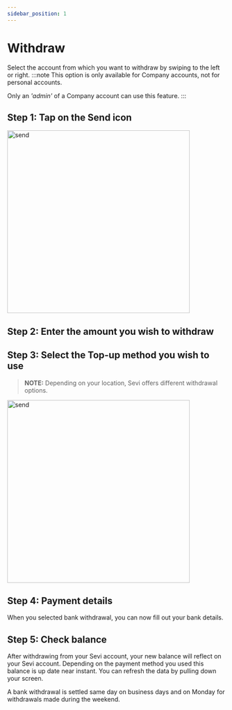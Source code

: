 ```yaml
---
sidebar_position: 1
---
```


# Withdraw

Select the account from which you want to withdraw by swiping to the left or right.
:::note
This option is only available for Company accounts, not for personal accounts.

Only an *'admin'*  of a Company account can use this feature.
:::

## Step 1: Tap on the Send icon

<img src="/topup/send.png" alt="send" width="420"/>

## Step 2: Enter the amount you wish to withdraw

## Step 3:	Select the Top-up method you wish to use

> **NOTE:** Depending on your location, Sevi offers different withdrawal options.

<img src="/topup/bank.png" alt="send" width="420"/>

## Step 4: Payment details

When you selected bank withdrawal, you can now fill out your bank details. 

## Step 5: Check balance
After withdrawing from your Sevi account, your new balance will reflect on your Sevi account. Depending on the payment method you used this balance is up date near instant. You can refresh the data by pulling down your screen.

A bank withdrawal is settled same day on business days and on Monday for withdrawals made during the weekend. 
